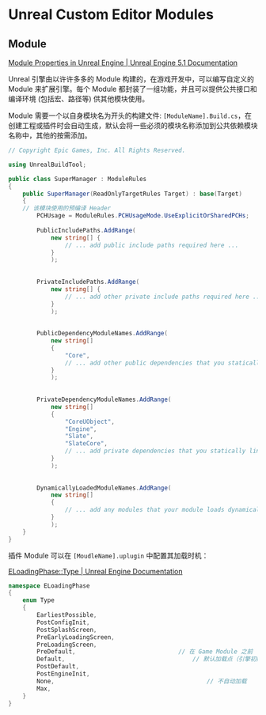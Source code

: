 # Unreal Custom Editor Modules

## Module

[Module Properties in Unreal Engine | Unreal Engine 5.1 Documentation](https://docs.unrealengine.com/5.1/en-US/module-properties-in-unreal-engine/)

Unreal 引擎由以许许多多的 Module 构建的，在游戏开发中，可以编写自定义的 Module 来扩展引擎。每个 Module 都封装了一组功能，并且可以提供公共接口和编译环境 (包括宏、路径等) 供其他模块使用。

Module 需要一个以自身模块名为开头的构建文件: `[ModuleName].Build.cs`，在创建工程或插件时会自动生成，默认会将一些必须的模块名称添加到公共依赖模块名称中，其他的按需添加。

```csharp
// Copyright Epic Games, Inc. All Rights Reserved.

using UnrealBuildTool;

public class SuperManager : ModuleRules
{
	public SuperManager(ReadOnlyTargetRules Target) : base(Target)
	{
    // 该模块使用的预编译 Header
		PCHUsage = ModuleRules.PCHUsageMode.UseExplicitOrSharedPCHs;
		
		PublicIncludePaths.AddRange(
			new string[] {
				// ... add public include paths required here ...
			}
			);
				
		
		PrivateIncludePaths.AddRange(
			new string[] {
				// ... add other private include paths required here ...
			}
			);
			
		
		PublicDependencyModuleNames.AddRange(
			new string[]
			{
				"Core",
				// ... add other public dependencies that you statically link with here ...
			}
			);
			
		
		PrivateDependencyModuleNames.AddRange(
			new string[]
			{
				"CoreUObject",
				"Engine",
				"Slate",
				"SlateCore",
				// ... add private dependencies that you statically link with here ...	
			}
			);
		
		
		DynamicallyLoadedModuleNames.AddRange(
			new string[]
			{
				// ... add any modules that your module loads dynamically here ...
			}
			);
	}
}
```

插件 Module 可以在 `[MoudleName].uplugin` 中配置其加载时机：

[ELoadingPhase::Type | Unreal Engine Documentation](https://docs.unrealengine.com/5.0/en-US/API/Runtime/Projects/ELoadingPhase__Type/)

```c++
namespace ELoadingPhase
{
    enum Type
    {
        EarliestPossible,
        PostConfigInit,
        PostSplashScreen,
        PreEarlyLoadingScreen,
        PreLoadingScreen,
        PreDefault,								// 在 Game Module 之前
        Default, 									// 默认加载点（引擎初始化期间，在 Game Module 之后）
        PostDefault,
        PostEngineInit,
        None,											// 不自动加载
        Max,
    }
}
```

